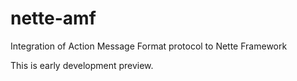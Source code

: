 nette-amf
=========

Integration of Action Message Format protocol to Nette Framework


This is early development preview.
